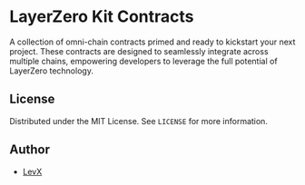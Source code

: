 # LayerZero Kit Contracts

A collection of omni-chain contracts primed and ready to kickstart your next project. These contracts are designed to seamlessly integrate across multiple chains, empowering developers to leverage the full potential of LayerZero technology.

## License

Distributed under the MIT License. See `LICENSE` for more information.

## Author

- [LevX](https://twitter.com/LEVXeth/)
